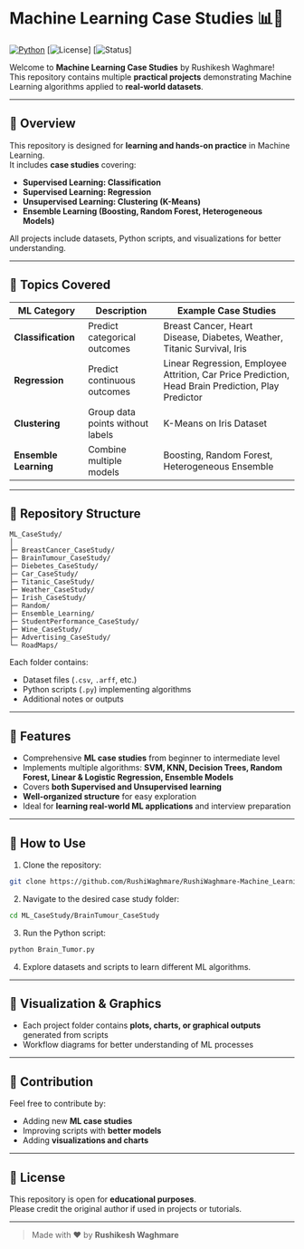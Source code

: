 # Machine Learning Case Studies 📊🤖

[![Python](https://img.shields.io/badge/Python-3.10-blue)](https://www.python.org/) 
[![License](https://img.shields.io/badge/License-Educational-green)] 
[![Status](https://img.shields.io/badge/Status-Active-brightgreen)]

Welcome to **Machine Learning Case Studies** by Rushikesh Waghmare!  
This repository contains multiple **practical projects** demonstrating Machine Learning algorithms applied to **real-world datasets**.  

---

## 🔹 Overview

This repository is designed for **learning and hands-on practice** in Machine Learning.  
It includes **case studies** covering:

- **Supervised Learning: Classification**  
- **Supervised Learning: Regression**  
- **Unsupervised Learning: Clustering (K-Means)**  
- **Ensemble Learning (Boosting, Random Forest, Heterogeneous Models)**  

All projects include datasets, Python scripts, and visualizations for better understanding.  

---

## 🔹 Topics Covered

| ML Category | Description | Example Case Studies |
|------------|-------------|--------------------|
| **Classification** | Predict categorical outcomes | Breast Cancer, Heart Disease, Diabetes, Weather, Titanic Survival, Iris |
| **Regression** | Predict continuous outcomes | Linear Regression, Employee Attrition, Car Price Prediction, Head Brain Prediction, Play Predictor |
| **Clustering** | Group data points without labels | K-Means on Iris Dataset |
| **Ensemble Learning** | Combine multiple models | Boosting, Random Forest, Heterogeneous Ensemble |

---

## 🔹 Repository Structure

```
ML_CaseStudy/
│
├─ BreastCancer_CaseStudy/
├─ BrainTumour_CaseStudy/
├─ Diebetes_CaseStudy/
├─ Car_CaseStudy/
├─ Titanic_CaseStudy/
├─ Weather_CaseStudy/
├─ Irish_CaseStudy/
├─ Random/
├─ Ensemble_Learning/
├─ StudentPerformance_CaseStudy/
├─ Wine_CaseStudy/
├─ Advertising_CaseStudy/
└─ RoadMaps/
```

Each folder contains:
- Dataset files (`.csv`, `.arff`, etc.)  
- Python scripts (`.py`) implementing algorithms  
- Additional notes or outputs  

---

## 🔹 Features

- Comprehensive **ML case studies** from beginner to intermediate level  
- Implements multiple algorithms: **SVM, KNN, Decision Trees, Random Forest, Linear & Logistic Regression, Ensemble Models**  
- Covers **both Supervised and Unsupervised learning**  
- **Well-organized structure** for easy exploration  
- Ideal for **learning real-world ML applications** and interview preparation  

---

## 🔹 How to Use

1. Clone the repository:
```bash
git clone https://github.com/RushiWaghmare/RushiWaghmare-Machine_Learning_Case_Studies.git
```

2. Navigate to the desired case study folder:
```bash
cd ML_CaseStudy/BrainTumour_CaseStudy
```

3. Run the Python script:
```bash
python Brain_Tumor.py
```

4. Explore datasets and scripts to learn different ML algorithms.  

---

## 🔹 Visualization & Graphics

- Each project folder contains **plots, charts, or graphical outputs** generated from scripts  
- Workflow diagrams for better understanding of ML processes  


---

## 🔹 Contribution

Feel free to contribute by:  
- Adding new **ML case studies**  
- Improving scripts with **better models**  
- Adding **visualizations and charts**  

---

## 🔹 License

This repository is open for **educational purposes**.  
Please credit the original author if used in projects or tutorials.  

---

> Made with ❤️ by **Rushikesh Waghmare**
